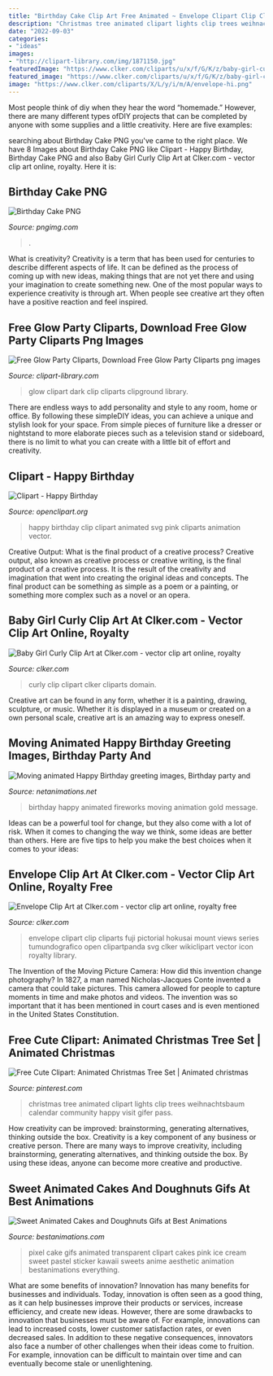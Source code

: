 ```yaml
---
title: "Birthday Cake Clip Art Free Animated ~ Envelope Clipart Clip Cliparts Fuji Pictorial Hokusai Mount Views Series Tumundografico Open Clipartpanda Svg Clker Wikiclipart Vector Icon Royalty Library"
description: "Christmas tree animated clipart lights clip trees weihnachtsbaum calendar community happy visit gifer pass"
date: "2022-09-03"
categories:
- "ideas"
images:
- "http://clipart-library.com/img/1871150.jpg"
featuredImage: "https://www.clker.com/cliparts/u/x/f/G/K/z/baby-girl-curly-hi.png"
featured_image: "https://www.clker.com/cliparts/u/x/f/G/K/z/baby-girl-curly-hi.png"
image: "https://www.clker.com/cliparts/X/L/y/i/m/A/envelope-hi.png"
---
```



Most people think of diy when they hear the word “homemade.” However, there are many different types ofDIY projects that can be completed by anyone with some supplies and a little creativity. Here are five examples:

	

		
searching about Birthday Cake PNG you've came to the right place. We have 8 Images about Birthday Cake PNG like Clipart - Happy Birthday, Birthday Cake PNG and also Baby Girl Curly Clip Art at Clker.com - vector clip art online, royalty. Here it is:
		
    
## Birthday Cake PNG

<img loading=lazy src="https://pngimg.com/uploads/cake/cake_PNG13106.png" onerror="this.onerror=null;this.src='https://tse2.mm.bing.net/th?id=OIP.r9YqFugtyqEWflo6cRCWJQHaLD&amp;pid=15.1';" alt="Birthday Cake PNG">

_Source: pngimg.com_

>. 

	

What is creativity?
Creativity is a term that has been used for centuries to describe different aspects of life. It can be defined as the process of coming up with new ideas, making things that are not yet there and using your imagination to create something new. One of the most popular ways to experience creativity is through art. When people see creative art they often have a positive reaction and feel inspired.

    
## Free Glow Party Cliparts, Download Free Glow Party Cliparts Png Images

<img loading=lazy src="http://clipart-library.com/img/1871150.jpg" onerror="this.onerror=null;this.src='https://tse3.mm.bing.net/th?id=OIP.TOHH20rNZjLyE13yxXRDqQHaNK&amp;pid=15.1';" alt="Free Glow Party Cliparts, Download Free Glow Party Cliparts png images">

_Source: clipart-library.com_

>glow clipart dark clip cliparts clipground library. 

	

There are endless ways to add personality and style to any room, home or office. By following these simpleDIY ideas, you can achieve a unique and stylish look for your space. From simple pieces of furniture like a dresser or nightstand to more elaborate pieces such as a television stand or sideboard, there is no limit to what you can create with a little bit of effort and creativity.

    
## Clipart - Happy Birthday

<img loading=lazy src="https://openclipart.org/image/2400px/svg_to_png/174682/Happy-Bithday-in-pink.png" onerror="this.onerror=null;this.src='https://tse2.mm.bing.net/th?id=OIP.FZaEnq_E163EKCgIRJDoeAHaDT&amp;pid=15.1';" alt="Clipart - Happy Birthday">

_Source: openclipart.org_

>happy birthday clip clipart animated svg pink cliparts animation vector. 

	

Creative Output: What is the final product of a creative process?
Creative output, also known as creative process or creative writing, is the final product of a creative process. It is the result of the creativity and imagination that went into creating the original ideas and concepts. The final product can be something as simple as a poem or a painting, or something more complex such as a novel or an opera.

    
## Baby Girl Curly Clip Art At Clker.com - Vector Clip Art Online, Royalty

<img loading=lazy src="https://www.clker.com/cliparts/u/x/f/G/K/z/baby-girl-curly-hi.png" onerror="this.onerror=null;this.src='https://tse1.mm.bing.net/th?id=OIP.CKqGNKBiVrO7R_11-xLUOwHaIx&amp;pid=15.1';" alt="Baby Girl Curly Clip Art at Clker.com - vector clip art online, royalty">

_Source: clker.com_

>curly clip clipart clker cliparts domain. 

	

Creative art can be found in any form, whether it is a painting, drawing, sculpture, or music. Whether it is displayed in a museum or created on a own personal scale, creative art is an amazing way to express oneself.

    
## Moving Animated Happy Birthday Greeting Images, Birthday Party And

<img loading=lazy src="https://netanimations.net/Animated-Happy-Birthday-gif.gif" onerror="this.onerror=null;this.src='https://tse3.mm.bing.net/th?id=OIP.U6mJa1S5lSitK1Yh3I7xxAAAAA&amp;pid=15.1';" alt="Moving animated Happy Birthday greeting images, Birthday party and">

_Source: netanimations.net_

>birthday happy animated fireworks moving animation gold message. 

	

Ideas can be a powerful tool for change, but they also come with a lot of risk. When it comes to changing the way we think, some ideas are better than others. Here are five tips to help you make the best choices when it comes to your ideas: 

    
## Envelope Clip Art At Clker.com - Vector Clip Art Online, Royalty Free

<img loading=lazy src="https://www.clker.com/cliparts/X/L/y/i/m/A/envelope-hi.png" onerror="this.onerror=null;this.src='https://tse2.mm.bing.net/th?id=OIP.3tjAe9YyZGTnue5UNnEOIgHaFj&amp;pid=15.1';" alt="Envelope Clip Art at Clker.com - vector clip art online, royalty free">

_Source: clker.com_

>envelope clipart clip cliparts fuji pictorial hokusai mount views series tumundografico open clipartpanda svg clker wikiclipart vector icon royalty library. 

	

The Invention of the Moving Picture Camera: How did this invention change photography?
In 1827, a man named Nicholas-Jacques Conte invented a camera that could take pictures. This camera allowed for people to capture moments in time and make photos and videos. The invention was so important that it has been mentioned in court cases and is even mentioned in the United States Constitution.

    
## Free Cute Clipart: Animated Christmas Tree Set | Animated Christmas

<img loading=lazy src="https://i.pinimg.com/originals/f4/15/11/f415116fb3c5bf7005dfd6622f4730b8.gif" onerror="this.onerror=null;this.src='https://tse4.mm.bing.net/th?id=OIP.aKaRTJzdgGZxD7Rez90enAAAAA&amp;pid=15.1';" alt="Free Cute Clipart: Animated Christmas Tree Set | Animated christmas">

_Source: pinterest.com_

>christmas tree animated clipart lights clip trees weihnachtsbaum calendar community happy visit gifer pass. 

	

How creativity can be improved: brainstorming, generating alternatives, thinking outside the box.
Creativity is a key component of any business or creative person. There are many ways to improve creativity, including brainstorming, generating alternatives, and thinking outside the box. By using these ideas, anyone can become more creative and productive.

    
## Sweet Animated Cakes And Doughnuts Gifs At Best Animations

<img loading=lazy src="http://bestanimations.com/Food/JunkFood/cake-animated-gif-4.gif" onerror="this.onerror=null;this.src='https://tse2.mm.bing.net/th?id=OIP.8Yu6HhIHXJNCr1XfRfs0iQHaGJ&amp;pid=15.1';" alt="Sweet Animated Cakes and Doughnuts Gifs at Best Animations">

_Source: bestanimations.com_

>pixel cake gifs animated transparent clipart cakes pink ice cream sweet pastel sticker kawaii sweets anime aesthetic animation bestanimations everything. 

	

What are some benefits of innovation?
Innovation has many benefits for businesses and individuals. Today, innovation is often seen as a good thing, as it can help businesses improve their products or services, increase efficiency, and create new ideas. However, there are some drawbacks to innovation that businesses must be aware of. For example, innovations can lead to increased costs, lower customer satisfaction rates, or even decreased sales. In addition to these negative consequences, innovators also face a number of other challenges when their ideas come to fruition. For example, innovation can be difficult to maintain over time and can eventually become stale or unenlightening.

